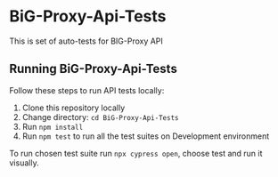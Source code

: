 # BiG-Proxy-Api-Tests
This is set of auto-tests for BIG-Proxy API
## Running BiG-Proxy-Api-Tests

Follow these steps to run API tests locally:

1. Clone this repository locally
2. Change directory: `cd BiG-Proxy-Api-Tests`
3. Run `npm install`
4. Run `npm test` to run all the test suites on Development environment

To run chosen test suite run `npx cypress open`, choose test and run it visually.

